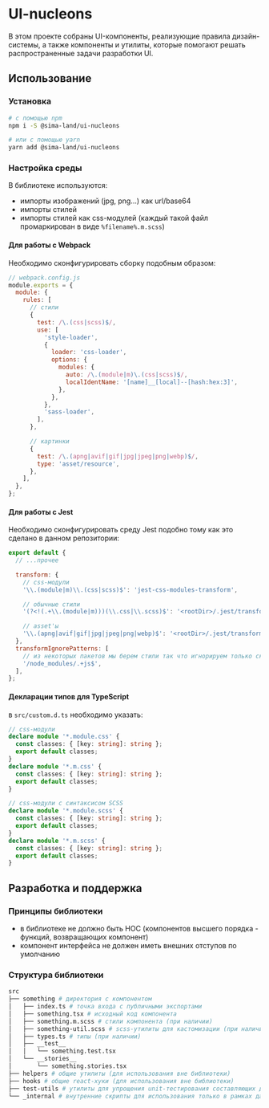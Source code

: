 # UI-nucleons

В этом проекте собраны UI-компоненты, реализующие правила дизайн-системы, а также компоненты и утилиты, которые помогают решать распространенные задачи разработки UI.

## Использование

### Установка

```sh
# с помощью npm
npm i -S @sima-land/ui-nucleons

# или с помощью yarn
yarn add @sima-land/ui-nucleons
```

### Настройка среды

В библиотеке используются:

- импорты изображений (jpg, png...) как url/base64
- импорты стилей
- импорты стилей как css-модулей (каждый такой файл промаркирован в виде `%filename%.m.scss`)

#### Для работы с Webpack

Необходимо сконфигурировать сборку подобным образом:

```js
// webpack.config.js
module.exports = {
  module: {
    rules: [
      // стили
      {
        test: /\.(css|scss)$/,
        use: [
          'style-loader',
          {
            loader: 'css-loader',
            options: {
              modules: {
                auto: /\.(module|m)\.(css|scss)$/,
                localIdentName: '[name]__[local]--[hash:hex:3]',
              },
            },
          },
          'sass-loader',
        ],
      },

      // картинки
      {
        test: /\.(apng|avif|gif|jpg|jpeg|png|webp)$/,
        type: 'asset/resource',
      },
    ],
  },
};
```

#### Для работы с Jest

Необходимо сконфигурировать среду Jest подобно тому как это сделано в данном репозитории:

```js
export default {
  // ...прочее

  transform: {
    // css-модули
    '\\.(module|m)\\.(css|scss)$': 'jest-css-modules-transform',

    // обычные стили
    '(?<!(.+\\.(module|m)))(\\.css|\\.scss)$': '<rootDir>/.jest/transforms/empty.js',

    // asset'ы
    '\\.(apng|avif|gif|jpg|jpeg|png|webp)$': '<rootDir>/.jest/transforms/asset.js',
  },
  transformIgnorePatterns: [
    // из некоторых пакетов мы берем стили так что игнорируем только скрипты
    '/node_modules/.+js$',
  ],
};
```

#### Декларации типов для TypeScript

в `src/custom.d.ts` необходимо указать:

```ts
// css-модули
declare module '*.module.css' {
  const classes: { [key: string]: string };
  export default classes;
}
declare module '*.m.css' {
  const classes: { [key: string]: string };
  export default classes;
}

// css-модули с синтаксисом SCSS
declare module '*.module.scss' {
  const classes: { [key: string]: string };
  export default classes;
}
declare module '*.m.scss' {
  const classes: { [key: string]: string };
  export default classes;
}
```

## Разработка и поддержка

### Принципы библиотеки

- в библиотеке не должно быть HOC (компонентов высшего порядка - функций, возвращающих компонент)
- компонент интерфейса не должен иметь внешних отступов по умолчанию

### Структура библиотеки

```bash
src
├── something # директория с компонентом
│   ├── index.ts # точка входа с публичными экспортами
│   ├── something.tsx # исходный код компонента
│   ├── something.m.scss # стили компонента (при наличии)
│   ├── something-util.scss # scss-утилиты для кастомизации (при наличии)
│   ├── types.ts # типы (при наличии)
│   ├── __test__
│   │   └── something.test.tsx
│   └── __stories__
│       └── something.stories.tsx
├── helpers # общие утилиты (для использования вне библиотеки)
├── hooks # общие react-хуки (для использования вне библиотеки)
├── test-utils # утилиты для упрощения unit-тестирования составляющих данной библиотеки
└── _internal # внутренние скрипты для использования только в рамках данной библиотеки
```
